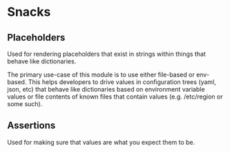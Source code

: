 Snacks
=============

## Placeholders

Used for rendering placeholders that exist in strings
within things that behave like dictionaries.

The primary use-case of this module is to use either file-based
or env-based.  This helps developers to drive values in configuration
trees (yaml, json, etc) that behave like dictionaries based on
environment variable values or file contents of known files that
contain values (e.g. /etc/region or some such).

## Assertions

Used for making sure that values are what you expect them to be.
